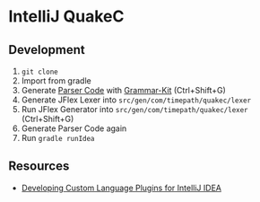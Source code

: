 # IntelliJ QuakeC

## Development

1. `git clone`
2. Import from gradle
3. Generate [Parser Code](https://github.com/TimePath/idea-quakec/blob/master/src/main/java/com/timepath/quakec/grammar/QC.bnf) with [Grammar-Kit](https://github.com/JetBrains/Grammar-Kit) (Ctrl+Shift+G)
5. Generate JFlex Lexer into `src/gen/com/timepath/quakec/lexer`
6. Run JFlex Generator into `src/gen/com/timepath/quakec/lexer` (Ctrl+Shift+G)
7. Generate Parser Code again
8. Run `gradle runIdea`

## Resources

* [Developing Custom Language Plugins for IntelliJ IDEA](https://confluence.jetbrains.com/display/IDEADEV/Developing+Custom+Language+Plugins+for+IntelliJ+IDEA)
